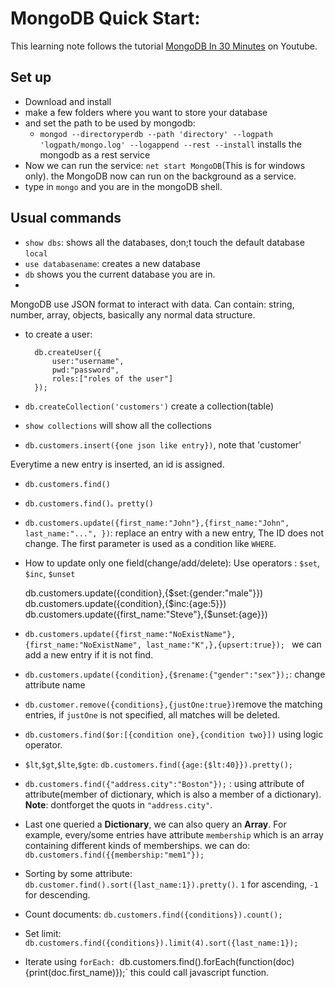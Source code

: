 # MongoDB Quick Start:
This learning note follows the tutorial [MongoDB In 30 Minutes](https://www.youtube.com/watch?v=pWbMrx5rVBE) on Youtube. 

## Set up
* Download and install
* make a few folders where you want to store your database
* and set the path to be used by mongodb:
    - `mongod --directoryperdb --path 'directory' --logpath 'logpath/mongo.log' --logappend --rest --install` installs the mongodb as a rest service
* Now we can run the service: `net start MongoDB`(This is for windows only). the MongoDB now can run on the background as a service. 
* type in `mongo` and you are in the mongoDB shell. 

## Usual commands
* `show dbs`: shows all the databases, don;t touch the default database `local`
* `use databasename`: creates a new database 
* `db` shows you the current database you are in.
* 
MongoDB use JSON format to interact with data. Can contain: string, number, array, objects, basically any normal data structure.
* to create a user:

        db.createUser({
            user:"username",
            pwd:"password",
            roles:["roles of the user"]
        });

* `db.createCollection('customers')` create a collection(table)
* `show collections` will show all the collections
* `db.customers.insert({one json like entry})`, note that 'customer'

Everytime a new entry is inserted, an id is assigned. 
* `db.customers.find()`
* `db.customers.find()。pretty()`
* `db.customers.update({first_name:"John"},{first_name:"John", last_name:"...", })`: replace an entry with a new entry, The ID does not change. The first parameter is used as a condition like `WHERE`. 
* How to update only one field(change/add/delete): Use operators : `$set`, `$inc`, `$unset`

    db.customers.update({condition},{$\$$set:{gender:"male"}})
    db.customers.update({condition},{$\$$inc:{age:5}})
    db.customers.update({first_name:"Steve"},{$\$$unset:{age}})
* `db.customers.update({first_name:"NoExistName"},{first_name:"NoExistName", last_name:"K",},{upsert:true}); ` we can add a new entry if it is not find.
* `db.customers.update({condition},{$rename:{"gender":"sex"});`: change attribute name
* `db.customer.remove({conditions},{justOne:true})`remove the matching entries, if `justOne` is not specified, all matches will be deleted. 
* `db.customers.find($or:[{condition one},{condition two}])` using logic operator.
* `$lt`,`$gt`,`$lte`,`$gte`: `db.customers.find({age:{$lt:40}}).pretty();`
* `db.customers.find({"address.city":"Boston"});` : using attribute of attribute(member of dictionary, which is also a member of a dictionary). **Note**: dontforget the quots in `"address.city"`.
* Last one queried a **Dictionary**, we can also query an **Array**. For example, every/some entries have attribute `membership` which is an array containing different kinds of memberships. we can do: `db.customers.find({{membership:"mem1"});`
* Sorting by some attribute: `db.customer.find().sort({last_name:1}).pretty()`. `1` for ascending, `-1` for descending.
* Count documents: `db.customers.find({conditions}).count();`
* Set limit: `db.customers.find({conditions}).limit(4).sort({last_name:1});`
* Iterate using `forEach: `db.customers.find().forEach(function(doc){print(doc.first_name)});` this could call javascript function. 


